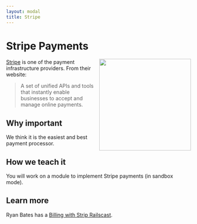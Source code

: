 ```yaml
---
layout: modal
title: Stripe
---
```


Stripe Payments
===

<a href="http://stripe.com">
  <img src="https://stripe.com/img/about/logos/logos/black.png" width="250" align="right" />
</a>


[Stripe](http://stripe.com) is one of the payment infrastructure providers. From their website:

> A set of unified APIs and tools that instantly enable businesses to accept and manage online payments.

Why important
---

We think it is the easiest and best payment processor.


How we teach it
---

You will work on a module to implement Stripe payments (in sandbox mode).

Learn more
---

Ryan Bates has a [Billing with Strip Railscast](http://railscasts.com/episodes/288-billing-with-stripe?view=comments).